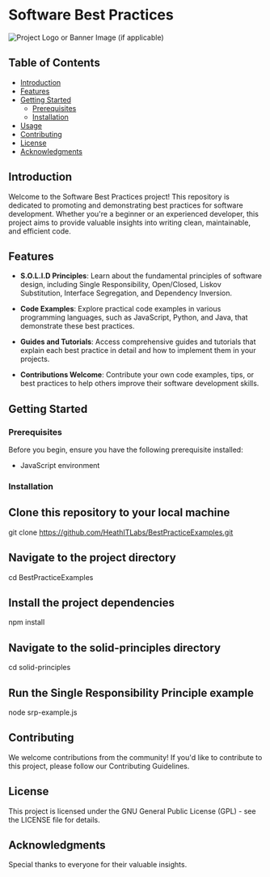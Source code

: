 # Software Best Practices

![Project Logo or Banner Image (if applicable)](https://example.com/your-image.png)

## Table of Contents

- [Introduction](#introduction)
- [Features](#features)
- [Getting Started](#getting-started)
  - [Prerequisites](#prerequisites)
  - [Installation](#installation)
- [Usage](#usage)
- [Contributing](#contributing)
- [License](#license)
- [Acknowledgments](#acknowledgments)

## Introduction

Welcome to the Software Best Practices project! This repository is dedicated to promoting and demonstrating best practices for software development. Whether you're a beginner or an experienced developer, this project aims to provide valuable insights into writing clean, maintainable, and efficient code.

## Features

- **S.O.L.I.D Principles**: Learn about the fundamental principles of software design, including Single Responsibility, Open/Closed, Liskov Substitution, Interface Segregation, and Dependency Inversion.

- **Code Examples**: Explore practical code examples in various programming languages, such as JavaScript, Python, and Java, that demonstrate these best practices.

- **Guides and Tutorials**: Access comprehensive guides and tutorials that explain each best practice in detail and how to implement them in your projects.

- **Contributions Welcome**: Contribute your own code examples, tips, or best practices to help others improve their software development skills.

## Getting Started

### Prerequisites

Before you begin, ensure you have the following prerequisite installed:

- JavaScript environment

### Installation

## Clone this repository to your local machine

git clone https://github.com/HeathITLabs/BestPracticeExamples.git

## Navigate to the project directory

cd BestPracticeExamples

## Install the project dependencies

npm install

## Navigate to the solid-principles directory

cd solid-principles

## Run the Single Responsibility Principle example

node srp-example.js

## Contributing
We welcome contributions from the community! If you'd like to contribute to this project, please follow our Contributing Guidelines.

## License
This project is licensed under the GNU General Public License (GPL) - see the LICENSE file for details.

## Acknowledgments
Special thanks to everyone for their valuable insights.

